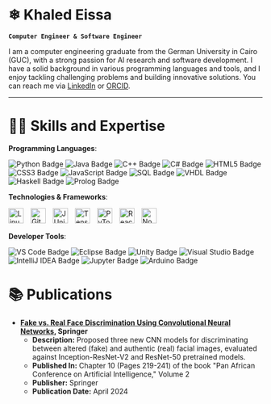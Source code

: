 # ❄ Khaled Eissa

**`Computer Engineer & Software Engineer`**

I am a computer engineering graduate from the German University in Cairo (GUC), with a strong passion for AI research and software development. I have a solid background in various programming languages and tools, and I enjoy tackling challenging problems and building innovative solutions. You can reach me via [LinkedIn](https://www.linkedin.com/in/khaled-eissa-07765b233/) or [ORCID](https://orcid.org/0009-0003-4331-7024).

---

# 🧑‍💻 Skills and Expertise
**Programming Languages**:
<div>
  <img src="https://img.shields.io/static/v1?label=&message=Python&color=3776AB&logo=python&logoColor=white" alt="Python Badge"/>
  <img src="https://img.shields.io/static/v1?label=&message=Java&color=007396&logo=java&logoColor=white" alt="Java Badge"/>
  <img src="https://img.shields.io/static/v1?label=&message=C%2B%2B&color=00599C&logo=c%2B%2B&logoColor=white" alt="C++ Badge"/>
  <img src="https://img.shields.io/static/v1?label=&message=C%23&color=239120&logo=c-sharp&logoColor=white" alt="C# Badge"/>
  <img src="https://img.shields.io/static/v1?label=&message=HTML5&color=E34F26&logo=html5&logoColor=white" alt="HTML5 Badge"/>
  <img src="https://img.shields.io/static/v1?label=&message=CSS3&color=1572B6&logo=css3&logoColor=white" alt="CSS3 Badge"/>
  <img src="https://img.shields.io/static/v1?label=&message=JavaScript&color=F7DF1E&logo=javascript&logoColor=black" alt="JavaScript Badge"/>
  <img src="https://img.shields.io/static/v1?label=&message=SQL&color=4479A1&logo=mysql&logoColor=white" alt="SQL Badge"/>
  <img src="https://img.shields.io/static/v1?label=&message=VHDL&color=7A0099&logoColor=white" alt="VHDL Badge"/>
  <img src="https://img.shields.io/static/v1?label=&message=Haskell&color=5D4F85&logo=haskell&logoColor=white" alt="Haskell Badge"/>
  <img src="https://img.shields.io/static/v1?label=&message=Prolog&color=4D53E0&logoColor=white" alt="Prolog Badge"/>
</div>

**Technologies & Frameworks**:
<p align="left">
  <img alt="Linux" width="30px" style="padding-right:10px;" src="https://cdn.jsdelivr.net/gh/devicons/devicon/icons/linux/linux-original.svg" />
  <img alt="Git" width="30px" style="padding-right:10px;" src="https://cdn.jsdelivr.net/gh/devicons/devicon/icons/git/git-original.svg" />
  <img alt="JUnit" width="30px" style="padding-right:10px;" src="https://junit.org/junit5/assets/img/junit5-logo.png" />
  <img alt="TensorFlow" width="30px" style="padding-right:10px;" src="https://cdn.jsdelivr.net/gh/devicons/devicon/icons/tensorflow/tensorflow-original.svg" />
  <img alt="PyTorch" width="30px" style="padding-right:10px;" src="https://cdn.jsdelivr.net/gh/devicons/devicon/icons/pytorch/pytorch-original.svg" />
  <img alt="React" width="30px" style="padding-right:10px;" src="https://cdn.jsdelivr.net/gh/devicons/devicon/icons/react/react-original.svg" />
  <img alt="Node.js" width="30px" style="padding-right:10px;" src="https://cdn.jsdelivr.net/gh/devicons/devicon/icons/nodejs/nodejs-original.svg" />
</p>

**Developer Tools**:
<div>
  <img src="https://img.shields.io/static/v1?label=&message=VS%20Code&color=007ACC&logo=visual-studio-code&logoColor=white" alt="VS Code Badge"/>
  <img src="https://img.shields.io/static/v1?label=&message=Eclipse&color=2C2255&logo=eclipse&logoColor=white" alt="Eclipse Badge"/>
  <img src="https://img.shields.io/static/v1?label=&message=Unity&color=000000&logo=unity&logoColor=white" alt="Unity Badge"/>
  <img src="https://img.shields.io/static/v1?label=&message=Visual%20Studio&color=5C2D91&logo=visual-studio&logoColor=white" alt="Visual Studio Badge"/>
  <img src="https://img.shields.io/static/v1?label=&message=IntelliJ%20IDEA&color=000000&logo=intellij-idea&logoColor=white" alt="IntelliJ IDEA Badge"/>
  <img src="https://img.shields.io/static/v1?label=&message=Jupyter&color=F37626&logo=jupyter&logoColor=white" alt="Jupyter Badge"/>
  <img src="https://img.shields.io/static/v1?label=&message=Arduino&color=00979D&logo=arduino&logoColor=white" alt="Arduino Badge"/>
</div>




# 📚 Publications
- **[Fake vs. Real Face Discrimination Using Convolutional Neural Networks](https://link.springer.com/chapter/10.1007/978-3-031-57639-3_10), Springer**
  - **Description:** Proposed three new CNN models for discriminating between altered (fake) and authentic (real) facial images, evaluated against Inception-ResNet-V2 and ResNet-50 pretrained models.
  - **Published In:** Chapter 10 (Pages 219-241) of the book "Pan African Conference on Artificial Intelligence," Volume 2
  - **Publisher:** Springer
  - **Publication Date:** April 2024
